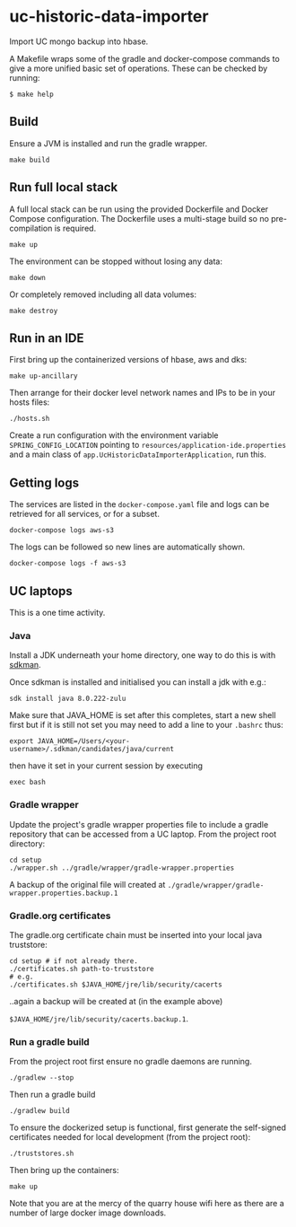 # uc-historic-data-importer

Import UC mongo backup into hbase.


A Makefile wraps some of the gradle and docker-compose commands to give a
more unified basic set of operations. These can be checked by running:

```
$ make help
```

## Build

Ensure a JVM is installed and run the gradle wrapper.

    make build

## Run full local stack

A full local stack can be run using the provided Dockerfile and Docker
Compose configuration. The Dockerfile uses a multi-stage build so no
pre-compilation is required.

    make up

The environment can be stopped without losing any data:

    make down

Or completely removed including all data volumes:

    make destroy


## Run in an IDE

First bring up the containerized versions of hbase, aws and dks:

    make up-ancillary

Then arrange for their docker level network names and IPs to be in your hosts files:

    ./hosts.sh

Create a run configuration with the environment variable `SPRING_CONFIG_LOCATION`
pointing to `resources/application-ide.properties` and a main class of
`app.UcHistoricDataImporterApplication`, run this.


## Getting logs

The services are listed in the `docker-compose.yaml` file and logs can be
retrieved for all services, or for a subset.

    docker-compose logs aws-s3

The logs can be followed so new lines are automatically shown.

    docker-compose logs -f aws-s3

## UC laptops

This is a one time activity.

### Java

Install a JDK underneath your home directory, one way to do this is with
[sdkman](https://sdkman.io).

Once sdkman is installed and initialised you can install a jdk with e.g.:

    sdk install java 8.0.222-zulu

Make sure that JAVA_HOME is set after this completes, start a new shell first
but if it is still not set you may need to add a line to your `.bashrc` thus:

    export JAVA_HOME=/Users/<your-username>/.sdkman/candidates/java/current

then have it set in your current session by executing

    exec bash

### Gradle wrapper

Update the project's gradle wrapper properties file to include a gradle
repository that can be accessed from a UC laptop. From the project root
directory:

    cd setup
    ./wrapper.sh ../gradle/wrapper/gradle-wrapper.properties

A backup of the original file will created at
`./gradle/wrapper/gradle-wrapper.properties.backup.1`

### Gradle.org certificates

The gradle.org certificate chain must be inserted into your local java
truststore:

    cd setup # if not already there.
    ./certificates.sh path-to-truststore
    # e.g.
    ./certificates.sh $JAVA_HOME/jre/lib/security/cacerts

..again a backup will be created at (in the example above)

`$JAVA_HOME/jre/lib/security/cacerts.backup.1`.

### Run a gradle build

From the project root first ensure no gradle daemons are running.

    ./gradlew --stop

Then run a gradle build

    ./gradlew build

To ensure the dockerized setup is functional, first generate the self-signed
certificates needed for local development (from the project root):

    ./truststores.sh


Then bring up the containers:

    make up

Note that you are at the mercy of the quarry house wifi here as there are a
number of large docker image downloads.
